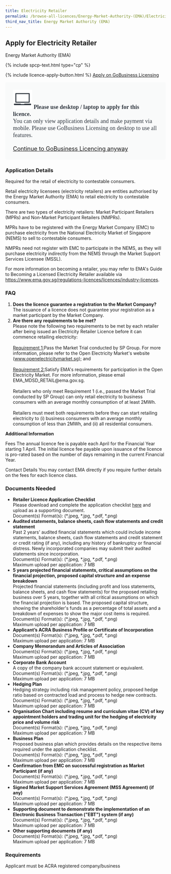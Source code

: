 ```yaml
---
title: Electricity Retailer
permalink: /browse-all-licences/Energy-Market-Authority-(EMA)/Electricity-Retailer
third_nav_title: Energy Market Authority (EMA)
---
```


## Apply for Electricity Retailer

Energy Market Authority (EMA)

{% include spcp-text.html type="cp" %}

{% include licence-apply-button.html %}
<a class="btn" id = "desktopNotice" href="https://licence1.business.gov.sg/feportal/web/frontier/eAdvisor?redirection=true&selectedLicenceIds=281" target="_blank" rel="noopener">Apply on GoBusiness Licensing</a>
<div id = "mobileNotice" style="background: #F9FAFA; border-radius: 5px; width: auto; height: auto; padding: 24px 24px; font-size: 18px; color: #313840;">
<img src="/images/laptop.svg" alt="" style="height: 60px; width: 60px; margin-left: 0px;">
<span style="font-weight: bold; font-family: hknova-bold; font-size: 18px; ">Please use desktop / laptop to apply for this licence.</span><br>
<span style="font-family: hknova-regular;">You can only view application details and make payment via mobile. Please use GoBusiness Licensing on desktop to use all features.</span><br><br>
<a id="mobileNotice" href="https://licence1.business.gov.sg/feportal/web/frontier/eAdvisor?redirection=true&selectedLicenceIds=281" target="_blank" rel="noopener">Continue to GoBusiness Licencing anyway</a> 
</div>

<H3>Application Details</H3>

<p>Required for the retail of electricity to contestable consumers.</p>
<p>Retail electricity licensees (electricity retailers) are entities authorised by the Energy Market Authority (EMA) to retail electricity to contestable consumers.</p>
<p>There are two types of electricity retailers: Market Participant Retailers (MPRs) and Non-Market Participant Retailers (NMPRs).</p>
<p>MPRs have to be registered with the Energy Market Company (EMC) to purchase electricity from the National Electricity Market of Singapore (NEMS) to sell to contestable consumers.</p>
<p>NMPRs need not register with EMC to participate in the NEMS, as they will purchase electricity indirectly from the NEMS through the Market Support Services Licensee (MSSL).</p>
<p>For more information on becoming a retailer, you may refer to EMA&apos;s Guide to Becoming a Licensed Electricity Retailer available via <a href="https://www.ema.gov.sg/regulations-licences/licences/industry-licences" target="_blank" rel="noopener">https://www.ema.gov.sg/regulations-licences/licences/industry-licences</a>.</p>
<h3>FAQ</h3>
<ol>
    <li><strong>Does the licence guarantee a registration to the Market Company?</strong><br>The issuance of a licence does not guarantee your registration as a market participant by the Market Company.</li>
    <li><strong>Are there any requirements to be met?</strong><br>Please note the following two requirements to be met by each retailer after being issued an Electricity Retailer Licence before it can commence retailing electricity:<br><br><u>Requirement 1:</u>Pass the Market Trial conducted by SP Group. For more information, please refer to the Open Electricity Market&apos;s website (<a href="https://www.openelectricitymarket.sg/" target="_blank" rel="noopener">www.openelectricitymarket.sg</a>); and&nbsp;<br><br><u>Requirement 2:</u>Satisfy EMA&apos;s requirements for participation in the Open Electricity Market. For more information, please email EMA_MDSD_RETAIL@ema.gov.sg.&nbsp;<br><br>Retailers who only meet Requirement 1 (i.e., passed the Market Trial conducted by SP Group) can only retail electricity to business consumers with an average monthly consumption of at least 2MWh.&nbsp;<br><br>Retailers must meet both requirements before they can start retailing electricity to (i) business consumers with an average monthly consumption of less than 2MWh, and (ii) all residential consumers.</li>
</ol>

<strong>Additional Information</strong>

Fees
The annual licence fee is payable each April for the Financial Year starting 1 April. The initial licence fee payable upon issuance of the licence is pro-rated based on the number of days remaining in the current Financial Year.

Contact Details
You may contact EMA directly if you require further details on the fees for each licence class.

<H3>Documents Needed</H3>

<ul> 
<li><strong>Retailer Licence Application Checklist</strong><br>Please download and complete the application checklist&nbsp;<a href="https://www.ema.gov.sg/regulations-licences/licences/industry-licences">here</a> and upload as a supporting document.<br>Document(s) Format(s): (*.jpeg, *.jpg, *.pdf, *.png)</li> 
<li><strong>Audited statements, balance sheets, cash flow statements and credit statement</strong><br>Past 2 years&apos; audited financial statements which could include income statements, balance sheets, cash flow statements and credit statement or credit rating (if any), including any history of bankruptcy or financial distress. Newly incorporated companies may submit their audited statements since incorporation.<br>Document(s) Format(s): (*.jpeg, *.jpg, *.pdf, *.png)<br>Maximum upload per application: 7 MB</li> 
<li><strong>5 years projected financial statements, critical assumptions on the financial projection, proposed capital structure and an expense breakdown</strong><br>Projected financial statements (including profit and loss statements, balance sheets, and cash flow statements) for the proposed retailing business over 5 years, together with all critical assumptions on which the financial projection is based. The proposed capital structure, showing the shareholder&apos;s funds as a percentage of total assets and a breakdown of expenses to show the major cost items is required.<br>Document(s) Format(s): (*.jpeg, *.jpg, *.pdf, *.png)<br>Maximum upload per application: 7 MB</li> 
<li><strong>Applicant&rsquo;s ACRA Business Profile or Certificate of Incorporation</strong><br>Document(s) Format(s): (*.jpeg, *.jpg, *.pdf, *.png)<br>Maximum upload per application: 7 MB</li> 
<li><strong>Company Memorandum and Articles of Association</strong>&nbsp;<br>Document(s) Format(s): (*.jpeg, *.jpg, *.pdf, *.png)<br>Maximum upload per application: 7 MB</li> 
<li><strong>Corporate Bank Account</strong><br>A copy of the company bank account statement or equivalent.<br>Document(s) Format(s): (*.jpeg, *.jpg, *.pdf, *.png)<br>Maximum upload per application: 7 MB</li> 
<li><strong>Hedging Plan</strong><br>Hedging strategy including risk management policy, proposed hedge ratio based on contracted load and process to hedge new contracts.<br>Document(s) Format(s): (*.jpeg, *.jpg, *.pdf, *.png)<br>Maximum upload per application: 7 MB</li> 
<li><strong>Organisation Chart including resume and curriculum vitae (CV) of key appointment holders and trading unit for the hedging of electricity price and volume risk</strong><br>Document(s) Format(s): (*.jpeg, *.jpg, *.pdf, *.png)<br>Maximum upload per application: 7 MB</li> 
<li><strong>Business Plan</strong><br>Proposed business plan which provides details on the respective items required under the application checklist.<br>Document(s) Format(s): (*.jpeg, *.jpg, *.pdf, *.png)<br>Maximum upload per application: 7 MB</li> 
<li><strong>Confirmation from EMC on successful registration as Market Participant (if any)</strong>&nbsp;<br>Document(s) Format(s): (*.jpeg, *.jpg, *.pdf, *.png)<br>Maximum upload per application: 7 MB</li> 
<li><strong>Signed Market Support Services Agreement (MSS Agreement) (if any)</strong>&nbsp;<br>Document(s) Format(s): (*.jpeg, *.jpg, *.pdf, *.png)<br>Maximum upload per application: 7 MB</li> 
<li><strong>Supporting document to demonstrate the implementation of an Electronic Business Transaction (&quot;EBT&quot;) system (if any)</strong>&nbsp;<br>Document(s) Format(s): (*.jpeg, *.jpg, *.pdf, *.png)<br>Maximum upload per application: 7 MB</li> 
<li><strong>Other supporting documents (if any)</strong>&nbsp;<br>Document(s) Format(s): (*.jpeg, *.jpg, *.pdf, *.png)<br>Maximum upload per application: 7 MB</li> 
</ul>

<H3>Requirements</H3>

Applicant must be ACRA registered company/business


